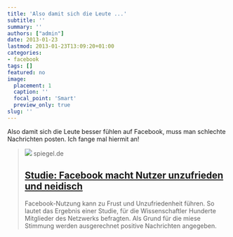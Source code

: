 ```yaml
---
title: 'Also damit sich die Leute ...'
subtitle: ''
summary: ''
authors: ["admin"]
date: 2013-01-23
lastmod: 2013-01-23T13:09:20+01:00
categories:
- facebook
tags: []
featured: no
image:
  placement: 1
  caption: ''
  focal_point: 'Smart'
  preview_only: true
slug: ''
---
```

Also damit sich die Leute besser fühlen auf Facebook, muss man schlechte Nachrichten posten. Ich fange mal hiermit an!
> [![](https://cdn.prod.www.spiegel.de/images/d63d3a6c-0001-0004-0000-000000410570_w1200_r1.778_fpx35.32_fpy55.jpg)](http://www.spiegel.de/netzwelt/web/studie-facebook-macht-nutzer-unzufrieden-und-neidisch-a-878803.html)
> spiegel.de
> ## [Studie: Facebook macht Nutzer unzufrieden und neidisch](http://www.spiegel.de/netzwelt/web/studie-facebook-macht-nutzer-unzufrieden-und-neidisch-a-878803.html)
>
>Facebook-Nutzung kann zu Frust und Unzufriedenheit führen. So lautet das Ergebnis einer Studie, für die Wissenschaftler Hunderte Mitglieder des Netzwerks befragten. Als Grund für die miese Stimmung werden ausgerechnet positive Nachrichten angegeben.

